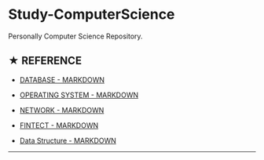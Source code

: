 # Study-ComputerScience
Personally Computer Science Repository.

## ★ REFERENCE

* [DATABASE - MARKDOWN](https://github.com/ChangYeop-Yang/Study-ComputerScience/blob/master/%5BComputer-Science%5D%20Database/Database.md)

* [OPERATING SYSTEM - MARKDOWN](https://github.com/ChangYeop-Yang/Study-ComputerScience/blob/master/Operating-System.md)

* [NETWORK - MARKDOWN](https://github.com/ChangYeop-Yang/Study-ComputerScience/blob/master/Network.md)

* [FINTECT - MARKDOWN](https://github.com/ChangYeop-Yang/Study-ComputerScience/blob/master/%5BComputer-Science%5D%20FinTech/FinTech.md)

* [Data Structure - MARKDOWN](https://github.com/ChangYeop-Yang/Study-DataStructure/blob/master/README.md)

* * *
